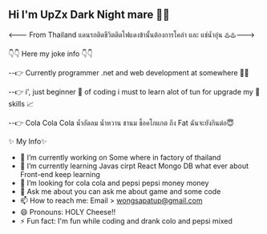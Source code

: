 ## Hi I'm UpZx Dark Night mare :wave::wave:

<--- From Thailand แดนรถติดชีวิตติดไฟแดงข้านั้นต้องการโคล่า และ แช่น้ำอุ่น :hotsprings::hotsprings:--->

:point_down::point_down: Here my joke info :point_down::point_down:

--:point_right: Currently programmer .net and web development at somewhere :office::city_sunrise: 

--:point_right: i', just beginner :beginner: of coding i must to learn alot of tun for upgrade my  :page_with_curl: skills :chart_with_upwards_trend:

--:point_right: Cola Cola Cola น้ำอัดลม น้ำหวาน ชานม ช็อคโกแกต ถึง Fat ฉันจะยังกินต่อ:innocent:

✨ My Info✨ 
- 🔭 I’m currently working on Some where in factory of thailand 
- 🌱 I’m currently learning Javas cirpt React Mongo DB what ever about Front-end keep learning
- 🤔 I’m looking for cola cola and pepsi pepsi money money
- 💬 Ask me about you can ask me about game and some code
- 📫 How to reach me: Email > wongsapatup@gmail.com
- 😄 Pronouns: HOLY Cheese!!
- ⚡ Fun fact: I'm fun while coding and drank colo and pepsi mixed

